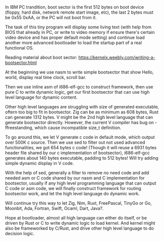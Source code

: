 
In IBM PC trandition, boot sector is the first 512 bytes on boot device (floppy, hard disk, network remote start image, etc), the last 2 bytes must be 0x55 0xAA, or the PC will not boot from it.

The task of this tiny program will display some living text (with help from BIOS that already in PC, or write to video memory if ensure there's certain video device and has proper default mode setting) and continue load another more advanced bootloader to load the startup part of a real functional OS.

Reading material about boot sector:
https://kernelx.weebly.com/writing-a-bootsector.html

At the beginning we use nasm to write simple bootsector that show Hello, world, display real time clock, scroll bar.

Then we use inline asm of i686-elf-gcc to construct framework, then use pure C to write dynamic logic, get our first bootsector that can use high level language for dynamic content.

Other high level languages are struggling with size of generated executable, oftern too big to fit in bootsector. Zig can be as minimum as 608 bytes, Rust can generate 1312 bytes.
V might be the 2nd high level language that can generate bootsector directly. However, the current V compiler has bug on -ffreestanding, which cause incompatible size_t definition.

To go around this, we let V generate c code in default mode, which output over 500K c source. Then we use sed to filter out not used advanced functionalities, we got 654 bytes c code! (Though it will reuse a 6931 bytes header file shared by our c implementation of bootsector), i686-elf-gcc generates about 140 bytes executable, padding to 512 bytes! Will try adding simple dynamic display in V code.

With the help of sed, generally a filter to remove no need code and add needed asm or C code shared by our nasm and C implementation for bootsector, usually if any high level programming language that can output C code or asm code, we will finally construct framework for routing bootsector work, and let the high level language do dynamic work.

Will continue try this way to let Zig, Nim, Rust, FreePascal, TinyGo or Go, Moonbit, Ada, Fortran, Swift, Ocaml, Dart, Java?.

Hope at bootloader, almost all high language can either do itself, or be driven by Rust or C to write dynamic logic to load kernel. And kernel might also be frameworked by C/Rust, and drive other high level language to do decision logic.
